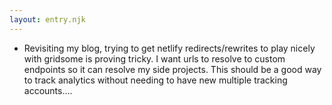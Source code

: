 ```yaml
---
layout: entry.njk
---
```


- Revisiting my blog, trying to get netlify redirects/rewrites to play nicely with gridsome is proving tricky. I want urls to resolve to custom endpoints so it can resolve my side projects. This should be a good way to track analytics without needing to have new multiple tracking accounts....
